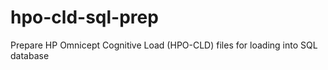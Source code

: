 # hpo-cld-sql-prep
Prepare HP Omnicept Cognitive Load (HPO-CLD) files for loading into SQL database 
